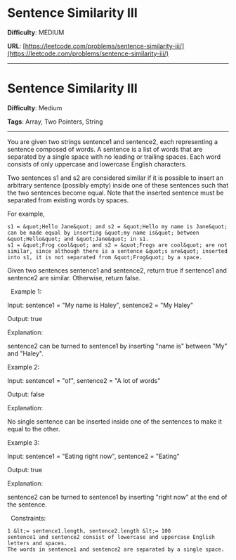 # Sentence Similarity III

**Difficulty**: MEDIUM

**URL**: [https://leetcode.com/problems/sentence-similarity-iii/](https://leetcode.com/problems/sentence-similarity-iii/)

---

# Sentence Similarity III

**Difficulty**: Medium

**Tags**: Array, Two Pointers, String

---

You are given two strings sentence1 and sentence2, each representing a sentence composed of words. A sentence is a list of words that are separated by a single space with no leading or trailing spaces. Each word consists of only uppercase and lowercase English characters.

Two sentences s1 and s2 are considered similar if it is possible to insert an arbitrary sentence (possibly empty) inside one of these sentences such that the two sentences become equal. Note that the inserted sentence must be separated from existing words by spaces.

For example,


	s1 = &quot;Hello Jane&quot; and s2 = &quot;Hello my name is Jane&quot; can be made equal by inserting &quot;my name is&quot; between &quot;Hello&quot; and &quot;Jane&quot; in s1.
	s1 = &quot;Frog cool&quot; and s2 = &quot;Frogs are cool&quot; are not similar, since although there is a sentence &quot;s are&quot; inserted into s1, it is not separated from &quot;Frog&quot; by a space.


Given two sentences sentence1 and sentence2, return true if sentence1 and sentence2 are similar. Otherwise, return false.

&nbsp;
Example 1:


Input: sentence1 = &quot;My name is Haley&quot;, sentence2 = &quot;My Haley&quot;

Output: true

Explanation:

sentence2 can be turned to sentence1 by inserting &quot;name is&quot; between &quot;My&quot; and &quot;Haley&quot;.


Example 2:


Input: sentence1 = &quot;of&quot;, sentence2 = &quot;A lot of words&quot;

Output: false

Explanation:

No single sentence can be inserted inside one of the sentences to make it equal to the other.


Example 3:


Input: sentence1 = &quot;Eating right now&quot;, sentence2 = &quot;Eating&quot;

Output: true

Explanation:

sentence2 can be turned to sentence1 by inserting &quot;right now&quot; at the end of the sentence.


&nbsp;
Constraints:


	1 &lt;= sentence1.length, sentence2.length &lt;= 100
	sentence1 and sentence2 consist of lowercase and uppercase English letters and spaces.
	The words in sentence1 and sentence2 are separated by a single space.



